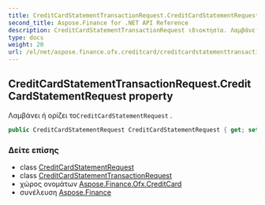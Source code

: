 ```yaml
---
title: CreditCardStatementTransactionRequest.CreditCardStatementRequest
second_title: Aspose.Finance for .NET API Reference
description: CreditCardStatementTransactionRequest ιδιοκτησία. Λαμβάνει ή ορίζει τοCreditCardStatementRequest .
type: docs
weight: 20
url: /el/net/aspose.finance.ofx.creditcard/creditcardstatementtransactionrequest/creditcardstatementrequest/
---
```

## CreditCardStatementTransactionRequest.CreditCardStatementRequest property

Λαμβάνει ή ορίζει το`CreditCardStatementRequest` .

```csharp
public CreditCardStatementRequest CreditCardStatementRequest { get; set; }
```

### Δείτε επίσης

* class [CreditCardStatementRequest](../../creditcardstatementrequest/)
* class [CreditCardStatementTransactionRequest](../)
* χώρος ονομάτων [Aspose.Finance.Ofx.CreditCard](../../creditcardstatementtransactionrequest/)
* συνέλευση [Aspose.Finance](../../../)


